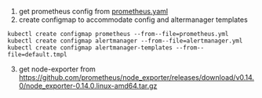 1. get prometheus config from [prometheus.yaml](https://raw.githubusercontent.com/prometheus/prometheus/master/documentation/examples/prometheus-kubernetes.yml)
2. create configmap to accommodate   config and altermanager templates
  ```
  kubectl create configmap prometheus --from--file=prometheus.yml
  kubectl create configmap alertmanager --from--file=alertmanager.yml
  kubectl create configmap alertmanager-templates --from--file=default.tmpl
  ```
3. get node-exporter from https://github.com/prometheus/node_exporter/releases/download/v0.14.0/node_exporter-0.14.0.linux-amd64.tar.gz
